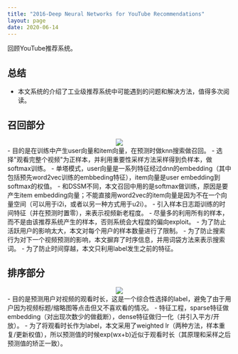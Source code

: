 ```yaml
---
title: "2016-Deep Neural Networks for YouTube Recommendations"
layout: page
date: 2020-06-14
---
```


回顾YouTube推荐系统。


## 总结

- 本文系统的介绍了工业级推荐系统中可能遇到的问题和解决方法，值得多次阅读。

## 召回部分

<div style="text-align: center"><img src="/wiki/attach/images/youtube-01.png" style="max-width:500px"></div>
- 目的是在训练中产生user向量和item向量，在预测时做knn搜索做召回。
- 选择"观看完整个视频"为正样本，并利用重要性采样方法采样得到负样本，做softmax训练。
- 单塔模式，user向量是一系列特征经过dnn的embedding（其中包括预先word2vec训练的embbeding特征），item向量是user embedding到softmax的权值。
- 和DSSM不同，本文召回中用的是softmax做训练，原因是要产生item embedding向量；不能直接用word2vec的item向量是因为不在一个向量空间（可以用于i2i，或者以另一种方式用于u2i）。
- 引入样本日志距训练的时间特征（并在预测时置零），来表示视频新老程度。
- 尽量多的利用所有的样本，而不是由该推荐系统产生的样本，否则系统会大程度的偏向exploit。
- 为了防止活跃用户的影响太大，本文对每个用户的样本数量进行了限制。
- 为了防止搜索行为对下一个视频预测的影响，本文摒弃了时序信息，并用词袋方法来表示搜索词。
- 为了防止时间穿越，本文只利用label发生之前的特征。

## 排序部分

<div style="text-align: center"><img src="/wiki/attach/images/youtube-02.png" style="max-width:500px"></div>
- 目的是预测用户对视频的观看时长，这是一个综合性选择的label，避免了由于用户因为视频标题/缩略图等点击但又不喜欢看的情况。
- 特征工程，sparse特征做embedding（对出现次数少的做截断），dense特征做归一化（并引入平方/开放）。
- 为了将观看时长作为label，本文采用了weighted lr（两种方法，样本重复/更新权值），所以预测值的时候exp(wx+b)近似于观看时长（其原理和采样之后预测值的矫正一致）。

